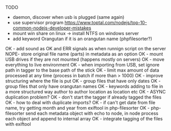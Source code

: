TODO

- daemon, discover when usb is plugged (same again)
- use supervisor program https://www.toptal.com/nodejs/top-10-common-nodejs-developer-mistakes
- mount win share on linux -> install NTFS on windows server
- add keyword Orangutan if it is an orangutan name (phpfilesorter?)

OK - add sound as OK and ERR signals as when runnign script on the server
NOPE- store original file name (parts) in metadata as an option
OK - mount USB drives if they are not mounted (happens mostly on servers)
OK - move everything to live environment
OK - when importing from USB, set ignore path in tagger to the base path of the stick
OK - limit max amount of data processed at any time (process in batch if more than > 1000)
OK - improve structuring where the file is put
OK	- group files that have only dates
OK	- group files that only have orangutan names
OK - keywords adding to file in a more structured way author to author location as location etc
OK - ASYNC duplication problem?
OK - don't start the tagger if already tagged the files
OK - how to deal with duplicate imports?
OK - if can't get date from file name, try getting month and year from exiftool in php-filesorter
OK - php-filesorter send each metadata object with echo to node, in node process each object and append to internal array
OK - integrate tagging of the files with exiftool